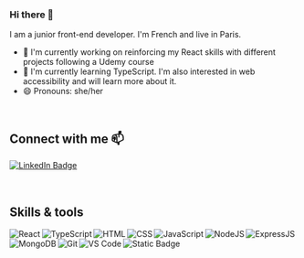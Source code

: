 ### Hi there 👋

<!--
**zelumine/zelumine** is a ✨ _special_ ✨ repository because its `README.md` (this file) appears on your GitHub profile.

Here are some ideas to get you started:

- 🔭 I’m currently working on ...
- 🌱 I’m currently learning ...
- 👯 I’m looking to collaborate on ...
- 🤔 I’m looking for help with ...
- 💬 Ask me about ...
- 📫 How to reach me: ...
- 😄 Pronouns: ...
- ⚡ Fun fact: ...
-->
I am a junior front-end developer. I'm French and live in Paris.

- 🔭 I'm currently working on reinforcing my React skills with different projects following a Udemy course
- 🌱 I'm currently learning TypeScript. I'm also interested in web accessibility and will learn more about it.
- 😄 Pronouns: she/her
<br>

## Connect with me 📫 

[<img alt="LinkedIn Badge" src="https://img.shields.io/badge/-LinkedIn?style=flat-square&logo=linkedin&logoColor=white&label=LinkedIn&labelColor=%230A66C2&color=%230A66C2">](https://www.linkedin.com/in/melusine-rey/)


<br>

## Skills & tools
<img align="left" alt="React" src="https://img.shields.io/badge/-ReactJS?style=flat-square&logo=react&logoColor=black&label=ReactJS&labelColor=%2361DAFB&color=%2361DAFB">

<img align="left" alt="TypeScript" src="https://img.shields.io/badge/-TypeScript?style=flat-square&logo=typescript&logoColor=white&label=TypeScript&labelColor=%233178C6&color=%233178C6">

<img align="left" alt="HTML" src="https://img.shields.io/badge/-HTML?style=flat-square&logo=html5&logoColor=white&label=HTML5&labelColor=%23E34F26&color=%23E34F26">

<img align="left" alt="CSS" src="https://img.shields.io/badge/-CSS?style=flat-square&logo=css3&logoColor=white&label=CSS3&labelColor=%231572B6&color=%231572B6">

<img align="left" alt="JavaScript" src="https://img.shields.io/badge/-JavaScript?style=flat-square&logo=javascript&logoColor=black&label=JavaScript&labelColor=%23F7DF1E&color=%23F7DF1E">

<img align="left" alt="NodeJS" src="https://img.shields.io/badge/-NodeJS?style=flat-square&logo=nodedotjs&logoColor=white&label=NodeJS&labelColor=%23339933&color=%23339933">

<img align="left" alt="ExpressJS" src="https://img.shields.io/badge/-ExpressJS?style=flat-square&logo=express&logoColor=white&label=ExpressJS&labelColor=%23000000&color=%23000000">

<img align="left" alt="MongoDB" src="https://img.shields.io/badge/-MongoDB?style=flat-square&logo=mongodb&logoColor=white&label=MongoDB&labelColor=%2347A248&color=%2347A248">

<img alt="Static Badge" src="https://img.shields.io/badge/-styledcomponents?style=flat-square&logo=styledcomponents&logoColor=white&label=styled-components&labelColor=%23DB7093&color=%23DB7093">

<img align="left" alt="Git" src="https://img.shields.io/badge/-Git?style=flat-square&logo=git&logoColor=white&label=Git&labelColor=%23F05032&color=%23F05032">

<img align="left" alt="VS Code" src="https://img.shields.io/badge/-VSCode?style=flat-square&logo=visualstudiocode&logoColor=white&label=Visual%20Studio%20Code&labelColor=%23007ACC&color=%23007ACC">






<br>
<br>
